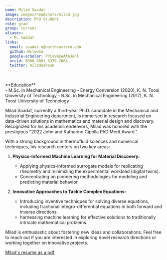 ```yaml
---
name: Milad Saadat
image: images/headshots/milad.jpg
description: PhD Student
role: grad
group: current
aliases:
  - M. Saadat
links:
  email: saadat.m@northeastern.edu
  github: MilowSa
  google-scholar: PPLvVmEAAAAJ&hl
  orcid: 0000-0001-6379-2664
  twitter: miladeshoun
---
```


<br>
**Education**
<br>
- M.Sc. in Mechanical Engineering - Energy Conversion (2020), K. N. Toosi University of Technology
- B.Sc. in Mechanical Engineering (2017), K. N. Toosi University of Technology
<br>


Milad Saadat, currently a third-year Ph.D. candidate in the Mechanical and Industrial Engineering department, is immersed in research focused on data-driven solutions in mathematics and material design and discovery. Recognized for his academic endeavors, Milad was honored with the prestigious "2022 John and Katharine Cipolla PhD Merit Award."

With a strong background in thermofluid sciences and numerical techniques, his research centers on two key areas:

1. **Physics-Informed Machine Learning for Material Discovery:**
   * Applying physics-informed surrogate models for replicating rheometry and minimizing the experimental workload (digital twins).
   * Concentrating on pioneering methodologies for modeling and predicting material behavior.

2. **Innovative Approaches to Tackle Complex Equations:**
   * Introducing inventive techniques for solving diverse equations, including fractional integro-differential equations in both forward and inverse directions.
   * harnessing machine learning for effective solutions to traditionally intricate mathematical problems.

Milad is enthusiastic about fostering new ideas and collaborations. Feel free to reach out if you are interested in exploring novel research directions or working together on innovative projects.


[Milad's resume as a pdf](https://procf.github.io/pdfs/MiladSaadat_Resume.pdf)
